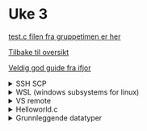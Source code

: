 # Uke 3

[test.c filen fra gruppetimen er her](./test.c)

[Tilbake til oversikt](../README.md)

[Veldig god guide fra ifjor](https://github.uio.no/IN2140v2/in2140-v22/tree/gh-pages/c-programmering/komme-i-gang)

<details>
<summary> SSH SCP </summary>

**innlogging**

```bash
ssh <brukernavn>@login.ifi.uio.no
```

**lage en mappe for in2140 i SSH**

```bash
mkdir in2140-v22
```

```bash
cd in2140-v22
```

```bash
mkdir ukesoppgaver
```

```bash
mkdir obliger
```

**overføre en fil**

```bash
scp -r hoho.txt <brukernavn>@login.ifi.uio.no:~/gruppelaerer/testern
```

**overføre alt innholdet i mappen du befinner deg i**

```bash
scp -r * <brukernavn>@login.ifi.uio.no:~/gruppelaerer/testern
```

**overføre en mappe**

```bash
scp -r ./gruppelaerer <brukernavn>@login.ifi.uio.no:<dest>
```

**slette en fil**

```bash
rm -r "hoho.txt"
```

**slette alt innholdet i en mappe**

```bash
rm -r *
```

**slette en mappe**

```bash
rm -r <mappenavn>
```

**relativ mappe**
NB: merk at når det er mellomrom i en filbane så kan du legge til fnutter "he he", så det fortsatt tolkes som ett argument
Ett argument:

```bash
"./ett argument"
```

To argument:

```bash
./to argument
```

**compressing**

```bash
tar -czf <filnavn>.tar.gz ./<mappenavn>
```

**extracting**

```bash
tar -xzf <filnavn>.tar.gz
```

[view.uio.no](https://view.uio.no/) for en visuell fjerninnlogging

</details>

<details>
<summary>WSL (windows subsystems for linux)</summary>
[Install WSL | Microsoft Docs](https://docs.microsoft.com/en-us/windows/wsl/install)

</details>

<details>
<summary>VS remote</summary>
Omformulert og forkortet fra denne guiden:
[Microsoft SSH-guide](https://code.visualstudio.com/docs/remote/ssh)

#### 1. Verifiser at du kan koble deg til med SSH via terminalen din

```bash
ssh <brukernavn>@login.ifi.uio.no
```

**NB: hvis dette ikke funker har du ikke SSH, så installeres først (se google)**

#### 2. Installer extension i VS-code ved navn SSH-remote

<img src="./bilder/remote-ssh_skjermbilde.png" alt="remote-ssh_skjermbilde.png" width="500"/>

#### 3. Nede til venstre trykker du på følgende symbol

<img src="./bilder/SSH-Ikon.png" alt="SSH-ikon.png" width="500"/>

#### 4. Igjen skriv inn følgende

```bash
<brukernavn>@login.ifi.uio.no
```

#### 5. Velg Linux som operativ system

#### 6. Så skal resten ordne seg selv (må skrive inn passord på et tidspunkt)

Herfra er det bare å åpne en mappe som du ville gjort til vanlig.

<img src="./bilder/VS_CODE_openfolder1.png" alt="VS_CODE_openfolder1.png" width="500"/>

eller

<img src="./bilder/VS_CODE_openfolder2.png" alt="VS_CODE_openfolder2.png" width="500"/>

</details>

<details>
<summary>Helloworld.c</summary>

```c
#include <stdio.h>
int main(void) {

	printf("Hello World!\n");
}
```

</details>

<details>
<summary>Grunnleggende datatyper</summary>

```c
char c;				// 1 byte	range = -128 - 127
short s;			// 2 bytes
int i;				// 4 bytes
long l;				// 8 bytes
// avslutt en long med L
long l = 11122233344L

// unsigned er like mange bytes, men er bare positive tall.
// saa i signed brukes foerste biten til aa si om tallet er positivt
// eller negativt
unsigned char uc; 	// 1 byte	range = 0-255

sizeof(int); // - brukes til å finne stoerrelsen på datatyper

char c = 'c';			// single quotes for character
char *my_string = "Hei!";		// double quotes for string

//10-talls system
char a = 10;
//2-talls system
char b = 0b1010;
//hex system
char c = 0x0A;

printf("a: %d\nb: %d\nc: %d\n", a, b, c);
```

</details>
